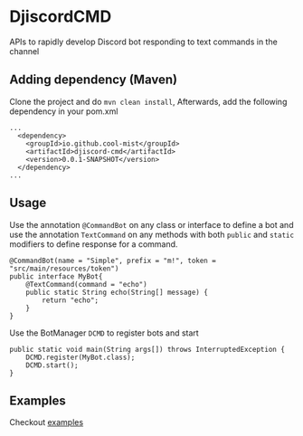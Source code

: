 # DjiscordCMD
APIs to rapidly develop Discord bot responding to text commands in the channel

## Adding dependency (Maven)
Clone the project and do `mvn clean install`, Afterwards, add the following dependency in your pom.xml
```
...
  <dependency>
    <groupId>io.github.cool-mist</groupId>
    <artifactId>djiscord-cmd</artifactId>
    <version>0.0.1-SNAPSHOT</version>
  </dependency>
...
```

## Usage
Use the annotation `@CommandBot` on any class or interface to define a bot and use the annotation `TextCommand` on any methods with both `public` and `static` modifiers to define response for a command.

```
@CommandBot(name = "Simple", prefix = "m!", token = "src/main/resources/token")
public interface MyBot{
    @TextCommand(command = "echo")
    public static String echo(String[] message) {
        return "echo";
    }
}
```

Use the BotManager `DCMD` to register bots and start
```
public static void main(String args[]) throws InterruptedException {	
    DCMD.register(MyBot.class);
    DCMD.start();
}
```
 

## Examples
Checkout [examples](https://github.com/cool-mist/DjiscordCMD/tree/master/djiscord-cmd/src/main/java/io/github/cool_mist/bot/example) 


